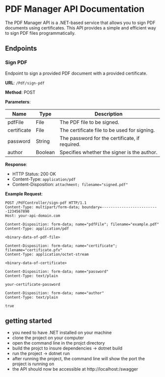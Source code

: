 # PDF Manager API Documentation

The PDF Manager API is a .NET-based service that allows you to sign PDF documents using certificates. This API provides a simple and efficient way to sign PDF files programmatically.

## Endpoints

### Sign PDF

Endpoint to sign a provided PDF document with a provided certificate.

**URL**: `/Pdf/sign-pdf`

**Method**: POST

**Parameters**:

| Name          | Type          | Description                                          |
|---------------|---------------|------------------------------------------------------|
| pdfFile       | File          | The PDF file to be signed.                          |
| certificate   | File          | The certificate file to be used for signing.        |
| password      | String        | The password for the certificate, if required.      |
| author        | Boolean       | Specifies whether the signer is the author.         |

**Response**:

- HTTP Status: 200 OK
- Content-Type: `application/pdf`
- Content-Disposition: `attachment; filename="signed.pdf"`

**Example Request**:

```http
POST /PdfController/sign-pdf HTTP/1.1
Content-Type: multipart/form-data; boundary=--------------------------1234567890
Host: your-api-domain.com

Content-Disposition: form-data; name="pdfFile"; filename="example.pdf"
Content-Type: application/pdf

<binary-data-of-pdf-file>

Content-Disposition: form-data; name="certificate"; filename="certificate.pfx"
Content-Type: application/octet-stream

<binary-data-of-certificate>

Content-Disposition: form-data; name="password"
Content-Type: text/plain

your-certificate-password

Content-Disposition: form-data; name="author"
Content-Type: text/plain

true
```

## getting started

- you need to have .NET installed on your machine
- clone the project on your computer
- open the command line in the projct directory
- build the projct to insure dependencies -> dotnet build
- run the project -> dotnet run
- after running the project, the command line will show the port the project is running on
- the API should now be accessible at http://localhost:<port>/swagger
